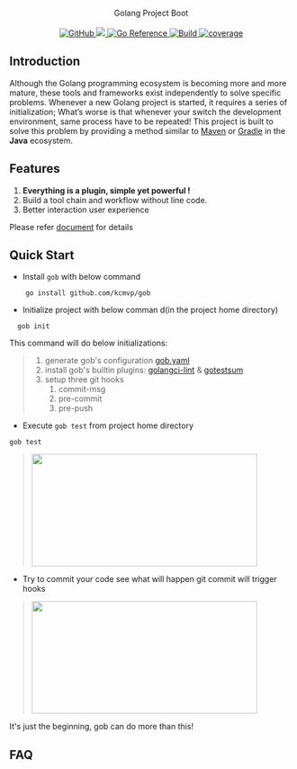 <p align="center">
Golang Project Boot
  <br/>
  <br/>
  <a href="https://github.com/kcmvp/gob/blob/main/LICENSE">
    <img alt="GitHub" src="https://img.shields.io/github/license/kcmvp/gob"/>
  </a>
  <a href="https://goreportcard.com/report/github.com/kcmvp/gob">
    <img src="https://goreportcard.com/badge/github.com/kcmvp/gob"/>
  </a>
  <a href="https://pkg.go.dev/github.com/kcmvp/gob">
    <img src="https://pkg.go.dev/badge/github.com/kcmvp/gob.svg" alt="Go Reference"/>
  </a>
  <a href="https://github.com/kcmvp/gob/blob/main/.github/workflows/workflow.yml" rel="nofollow">
     <img src="https://img.shields.io/github/actions/workflow/status/kcmvp/gob/workflow.yml?branch=main" alt="Build" />
  </a>
  <a href="https://app.codecov.io/gh/kcmvp/gob" ref="nofollow">
    <img src ="https://img.shields.io/codecov/c/github/kcmvp/gob" alt="coverage"/>
  </a>

</p>

<span id="nav-1"></span>

<span id="nav-2"></span>

## Introduction

Although the Golang programming ecosystem is becoming more and more mature,
these tools and frameworks exist independently to solve specific problems.
Whenever a new Golang project is started, it requires a series of initialization;
What’s worse is that whenever your switch the development environment, same process have to be repeated!
This project is built to solve this problem by providing a method similar to [Maven](https://maven.apache.org/)
or [Gradle](https://gradle.com/) in the **Java** ecosystem.

<span id="nav-3"></span>

## Features

1. **Everything is a plugin, simple yet powerful !**
2. Build a tool chain and workflow without line code.
3. Better interaction user experience

Please refer [document](./docs/document.md) for details

## Quick Start
- Install `gob` with below command
```shell
    go install github.com/kcmvp/gob
```
- Initialize project with below comman d(in the project home directory)
```shell
  gob init
```

This command will do below initializations:
>  1. generate gob's configuration [gob.yaml](https://github.com/kcmvp/gob/blob/main/gob.yaml)
>  2. install gob's builtin plugins: [golangci-lint](https://golangci-lint.run/) & [gotestsum](https://github.com/gotestyourself/gotestsum)
>  3. setup three git hooks 
>     1. commit-msg 
>     2. pre-commit 
>     3. pre-push

- Execute `gob test` from project home directory  
 ```shell
gob test
```
> <img src="https://github.com/kcmvp/gob/blob/main/docs/gob_test.png" height="200" width="400">

- Try to commit your code see what will happen
git commit will trigger hooks
> <img src="https://github.com/kcmvp/gob/blob/main/docs/gob_commit.png" height="200" width="400">


It's just the beginning, gob can do more than this! 



## FAQ

